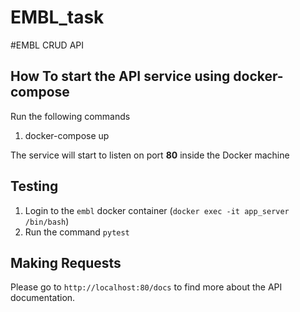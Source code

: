 # EMBL_task
#EMBL CRUD API


How To start the API service using docker-compose
---------------
Run the following commands 
1. docker-compose up

The service will start to listen on port <b>80</b> inside the Docker machine

Testing
-------

1. Login to the `embl` docker container (`docker exec -it app_server /bin/bash`)
2. Run the command `pytest`


Making Requests
---------------

Please go to `http://localhost:80/docs` to find more about the API documentation. 
